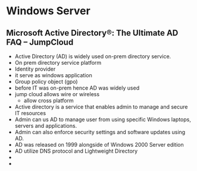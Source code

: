 # Windows Server

## Microsoft Active Directory®: The Ultimate AD FAQ – JumpCloud
- Active Directory (AD) is widely used on-prem directory service.
- On prem directory service platform
- Identity provider
- it serve as windows application 
- Group policy object (gpo)
- before IT was on-prem hence AD was widely used
- jump cloud allows wire or wireless 
    - allow cross platform
- Active directory is a service that enables admin to manage and secure IT resources
- Admin can us AD to manage user from using specific Windows laptops, servers and applications.
- Admin can also enforce security settings and software updates using AD.
- AD was released on 1999 alongside of Windows 2000 Server edition
- AD utilize DNS protocol and Lightweight Directory
- 
- 